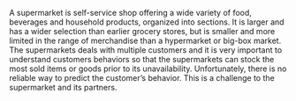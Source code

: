 A supermarket is self-service shop offering a wide variety of food, beverages and household products, organized into sections. It is larger and has a wider selection than earlier grocery stores, but is smaller and more limited in the range of merchandise than a hypermarket or big-box market.
The supermarkets deals with multiple customers and it is very important to understand customers behaviors so that the supermarkets can stock the most sold items or goods prior to its unavailability. Unfortunately, there is no reliable way to predict the customer’s behavior. This is a challenge to the supermarket and its partners.
